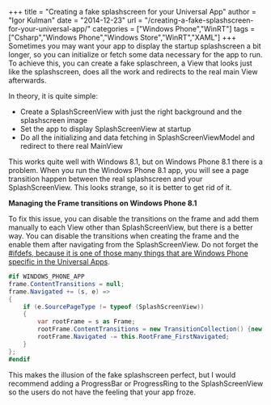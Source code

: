 +++
title = "Creating a fake splashscreen for your Universal App"
author = "Igor Kulman"
date = "2014-12-23"
url = "/creating-a-fake-splashscreen-for-your-universal-app/"
categories = ["Windows Phone","WinRT"]
tags = ["Csharp","Windows Phone","Windows Store","WinRT","XAML"]
+++
Sometimes you may want your app to display the startup splashscreen a bit longer, so you can initialize or fetch some data necessary for the app to run. To achieve this, you can create a fake splaschreen, a View that looks just like the splashscreen, does all the work and redirects to the real main View afterwards. 

In theory, it is quite simple:

  * Create a SplashScreenView with just the right background and the splashscreen image
  * Set the app to display SplashScreenView at startup
  * Do all the initializing and data fetching in SplashScreenViewModel and redirect to there real MainView

This works quite well with Windows 8.1, but on Windows Phone 8.1 there is a problem. When you run the Windows Phone 8.1 app, you will see a page transition happen between the real splashscreen and your SplashScreenView. This looks strange, so it is better to get rid of it. 

<!--more-->

**Managing the Frame transitions on Windows Phone 8.1**

To fix this issue, you can disable the transitions on the frame and add them manually to each View other than SplashScreenView, but there is a better way. You can disable the transitions when creating the frame and the enable them after navigating from the SplashScreenView. Do not forget the [#ifdefs, because it is one of those many things that are Windows Phone specific in the Universal Apps][1].

```csharp
#if WINDOWS_PHONE_APP
frame.ContentTransitions = null;
frame.Navigated += (s, e) =>
{
    if (e.SourcePageType != typeof (SplashScreenView))
    {
        var rootFrame = s as Frame;
        rootFrame.ContentTransitions = new TransitionCollection() {new NavigationThemeTransition()};
        rootFrame.Navigated -= this.RootFrame_FirstNavigated;
    }
};
#endif
```

This makes the illusion of the fake splashscreen perfect, but I would recommend adding a ProgressBar or ProgressRing to the SplashScreenView so the users do not have the feeling that your app froze.

 [1]: http://blog.kulman.sk/why-universal-apps-as-not-as-universal-as-you-may-think/ "Why Universal Apps as not as universal as you may think"
